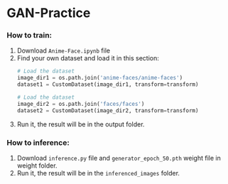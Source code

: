 # GAN-Practice

### How to train:
1. Download `Anime-Face.ipynb` file
2. Find your own dataset and load it in this section:
    ```python
    # Load the dataset
    image_dir1 = os.path.join('anime-faces/anime-faces')
    dataset1 = CustomDataset(image_dir1, transform=transform)
    
    # Load the dataset
    image_dir2 = os.path.join('faces/faces')
    dataset2 = CustomDataset(image_dir2, transform=transform)
    ```
3. Run it, the result will be in the output folder.

### How to inference:
1. Download `inference.py` file and `generator_epoch_50.pth` weight file in weight folder.
2. Run it, the result will be in the `inferenced_images` folder.
